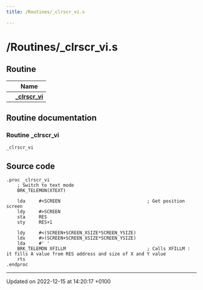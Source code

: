 ```yaml
---
title: /Routines/_clrscr_vi.s

---
```


# /Routines/_clrscr_vi.s



## Routine

|                | Name           |
| -------------- | -------------- |
| | **[_clrscr_vi](Files/__clrscr__vi_8s.md#Routine--clrscr-vi)** |


## Routine documentation

### Routine _clrscr_vi

```ca65
_clrscr_vi
```




## Source code

```ca65
.proc _clrscr_vi
    ; Switch to text mode
    BRK_TELEMON(XTEXT)

    lda     #<SCREEN                                ; Get position screen
    ldy     #>SCREEN
    sta     RES
    sty     RES+1

    ldy     #<(SCREEN+SCREEN_XSIZE*SCREEN_YSIZE)
    ldx     #>(SCREEN+SCREEN_XSIZE*SCREEN_YSIZE)
    lda     #' '
    BRK_TELEMON XFILLM                              ; Calls XFILLM : it fills A value from RES address and size of X and Y value
    rts
.endproc
```


-------------------------------

Updated on 2022-12-15 at 14:20:17 +0100
